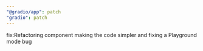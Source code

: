 ```yaml
---
"@gradio/app": patch
"gradio": patch
---
```


fix:Refactoring <gradio-lite /> component making the code simpler and fixing a Playground mode bug
